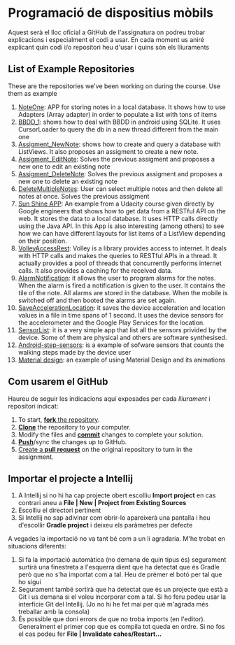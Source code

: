# Programació de dispositius mòbils

Aquest serà el lloc oficial a GitHub de l'assignatura on podreu trobar explicacions i especialment el codi a usar. En cada moment us aniré explicant quin codi i/o repositori heu d'usar i quins són els lliuraments

## List of Example Repositories
These are the repositories we've been working on during the course. Use them as example

1. [NoteOne][noteOne]: APP for storing notes in a local database. It shows how to use Adapters (Array adapter) in order to populate a list with tons of items
2. [BBDD_1][bbdd1]: shows how to deal with BBDD in android using SQLite. It uses CursorLoader to query the db in a new thread different from the main one
3. [Assigment_NewNote][newNote]: shows how to create and query a database with ListViews. It also proposes an assigment to create a new note.
4. [Assigment_EditNote][editNote]: Solves the previous assigment and proposes a new one to edit an existing note
5. [Assigment_DeleteNote][deleteNote]: Solves the previous assigment and proposes a new one to delete an existing note
6. [DeleteMultipleNotes][deleteMultiple]: User can select multiple notes and then delete all notes at once. Solves the previous assigment
6. [Sun Shine APP][weather]: An example from a Udacity course given directly by Google engineers that shows how to get data from a RESTful API on the web. It stores the data to a local database. It uses HTTP calls directly using the Java API. In this App is also interesting (among others) to see how we can have different layouts for list items of a ListView depending on their position.
7. [VolleyAccessRest][volley]: Volley is a library provides access to internet. It deals with HTTP calls and makes the queries to RESTful APIs in a thread. It actually provides a pool of threads that concurrently performs internet calls. It also provides a caching for the received data. 
8. [AlarmNotification][alarmNotification]: it allows the user to program alarms for the notes. When the alarm is fired a notification is given to the user. It contains the tile of the note. All alarms are stored in the database. When the mobile is switched off and then booted the alarms are set again.
9. [SaveAccelerationLocation][accelerationLocation]: it saves the device acceleration and location values in a file in time spans of 1 second. It uses the device sensors for the accelerometer and the Google Play Services for the location.
10. [SensorList][sensorlist]: it is a very simple app that list all the sensors privided by the device. Some of them are physical and others are software synthesised.
11. [Android-step-sensors][androidStep]: is a example of sofware sensors that counts the walking steps made by the device user
12. [Material design][materialDesign]: an example of using Material Design and its animations

<!-- links -->
[noteOne]: https://github.com/TecnocampusMobils/NoteOne
[bbdd1]: https://github.com/TecnocampusMobils/BBDD_1
[newNote]: https://github.com/TecnocampusMobils/Assigment_NewNote
[editNote]: https://github.com/TecnocampusMobils/Assigment_EditNote
[deleteNote]: https://github.com/TecnocampusMobils/Assigment_DeleteNote
[weather]: https://github.com/udacity/Sunshine-Version-2
[volley]: https://github.com/TecnocampusMobils/VolleyAccessREST
[deleteMultiple]: https://github.com/TecnocampusMobils/DeleteMultipleNotes
[alarmNotification]: https://github.com/TecnocampusMobils/AlarmNotification
[accelerationLocation]: https://github.com/TecnocampusMobils/SaveAccelerationLocation
[sensorlist]: https://github.com/TecnocampusMobils/SensorList
[androidStep]: https://github.com/TecnocampusMobils/android-step-sensors
[materialDesign]: https://github.com/TecnocampusMobils/android-material-travellist



## Com usarem el GitHub

Haureu de seguir les indicacions aquí exposades per cada *lliurament* i repositori indicat:

1. To start, [**fork** the repository][forking].
1. [**Clone**][ref-clone] the repository to your computer.
1. Modify the files and [**commit**][ref-commit] changes to complete your solution.
1. [**Push**][ref-push]/sync the changes up to GitHub.
1. [Create a **pull request**][pull-request] on the original repository to turn in the assignment.

<!-- Links -->
[forking]: https://guides.github.com/activities/forking/
[ref-clone]: http://gitref.org/creating/#clone
[ref-commit]: http://gitref.org/basic/#commit
[ref-push]: http://gitref.org/remotes/#push
[pull-request]: https://help.github.com/articles/creating-a-pull-request
[raw]: https://raw.githubusercontent.com/education/guide/master/docs/forks.md

## Importar el projecte a Intellij

1. A Intellij si no hi ha cap projecte obert escolliu **Import project** en cas contrari aneu a **File | New | Project from Existing Sources** 
2. Escolliu el directori pertinent
3. Si Intellij no sap adivinar com obrir-lo apareixerà una pantalla i heu d'escollir **Gradle project** i deixeu els paràmetres per defecte

A vegades la importació no va tant bé com a un li agradaria. M'he trobat en situacions diferents:

1. Si fa la importació automàtica (no demana de quin tipus és) segurament surtirà una finestreta a l'esquerra dient que ha detectat que és Gradle però que no s'ha importat com a tal. Heu de prémer el botó per tal que ho sigui
2. Segurament també sortirà que ha detectat que és un projecte que està a Git i us demana si el voleu incorporar com a tal. Si ho feru podeu usar la interfície Git del Intellij. (Jo no hi he fet mai per què m'agrada més treballar amb la consola)
3. És possible que doni errors de que no troba imports (en l'editor). Generalment el primer cop que es compila tot queda en ordre. Si no fos el cas podeu fer **File | Invalidate cahes/Restart...** 
